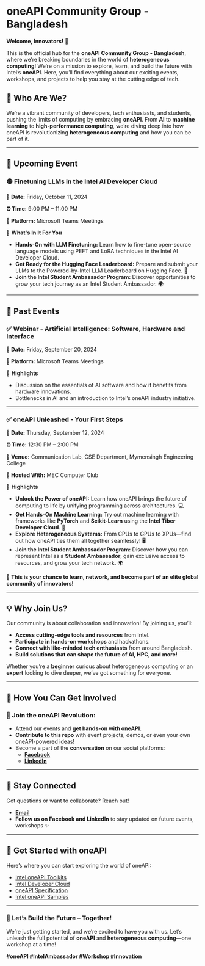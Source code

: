 # oneAPI Community Group - Bangladesh

**Welcome, Innovators!** 🚀

This is the official hub for the **oneAPI Community Group - Bangladesh**, where we’re breaking boundaries in the world of **heterogeneous computing**! We’re on a mission to explore, learn, and build the future with Intel’s **oneAPI**. Here, you’ll find everything about our exciting events, workshops, and projects to help you stay at the cutting edge of tech.

## 🤖 Who Are We?

We’re a vibrant community of developers, tech enthusiasts, and students, pushing the limits of computing by embracing **oneAPI**. From **AI** to **machine learning** to **high-performance computing**, we’re diving deep into how oneAPI is revolutionizing **heterogeneous computing** and how you can be part of it.

---

## 🎉 Upcoming Event

### 🟢 **Finetuning LLMs in the Intel AI Developer Cloud**

**📅 Date:** Friday, October 11, 2024

**⏰ Time:** 9:00 PM – 11:00 PM

**📍 Platform:** Microsoft Teams Meetings

🌟 **What's In It For You**

- **Hands-On with LLM Finetuning:** Learn how to fine-tune open-source language models using PEFT and LoRA techniques in the Intel AI Developer Cloud.
- **Get Ready for the Hugging Face Leaderboard:** Prepare and submit your LLMs to the Powered-by-Intel LLM Leaderboard on Hugging Face. 🚀
- **Join the Intel Student Ambassador Program:** Discover opportunities to grow your tech journey as an Intel Student Ambassador. 🌍

---

## 📆 Past Events

### ✅ **Webinar - Artificial Intelligence: Software, Hardware and Interface**

**📅 Date:** Friday, September 20, 2024

**📍 Platform:** Microsoft Teams Meetings

🌟 **Highlights**

- Discussion on the essentials of AI software and how it benefits from hardware innovations.
- Bottlenecks in AI and an introduction to Intel’s oneAPI industry initiative.

---

### ✅ **oneAPI Unleashed - Your First Steps**  

**📅 Date:** Thursday, September 12, 2024  

**⏰ Time:** 12:30 PM – 2:00 PM  

**📍 Venue:** Communication Lab, CSE Department, Mymensingh Engineering College  

**🤝 Hosted With:** MEC Computer Club  

🌟 **Highlights**

- **Unlock the Power of oneAPI:** Learn how oneAPI brings the future of computing to life by unifying programming across architectures. 💻
- **Get Hands-On Machine Learning:** Try out machine learning with frameworks like **PyTorch** and **Scikit-Learn** using the **Intel Tiber Developer Cloud**. 🧠
- **Explore Heterogeneous Systems:** From CPUs to GPUs to XPUs—find out how oneAPI ties them all together seamlessly! 🖥️
- **Join the Intel Student Ambassador Program:** Discover how you can represent Intel as a **Student Ambassador**, gain exclusive access to resources, and grow your tech network. 🌍

**🎯 This is your chance to learn, network, and become part of an elite global community of innovators!**

---

## 💡 Why Join Us?

Our community is about collaboration and innovation! By joining us, you’ll:
- **Access cutting-edge tools and resources** from Intel.
- **Participate in hands-on workshops** and hackathons.
- **Connect with like-minded tech enthusiasts** from around Bangladesh.
- **Build solutions that can shape the future of AI, HPC, and more!**  

Whether you’re a **beginner** curious about heterogeneous computing or an **expert** looking to dive deeper, we’ve got something for everyone.

---

## 🤝 How You Can Get Involved

### 🚀 Join the oneAPI Revolution:
- Attend our events and **get hands-on with oneAPI**.
- **Contribute to this repo** with event projects, demos, or even your own oneAPI-powered ideas!
- Become a part of the **conversation** on our social platforms:
  - [**Facebook**](https://www.facebook.com/groups/oneapibd)
  - [**LinkedIn**](https://www.linkedin.com/groups/14422076/)

---

## 🫶 Stay Connected

Got questions or want to collaborate? Reach out!
- [**Email**](mailto:jannatulnayem.engineer@gmail.com)  
- **Follow us on Facebook and LinkedIn** to stay updated on future events, workshops ✨

---

## 🚀 Get Started with oneAPI

Here’s where you can start exploring the world of oneAPI:
- [Intel oneAPI Toolkits](https://software.intel.com/en-us/oneapi)  
- [Intel Developer Cloud](https://devcloud.intel.com/oneapi/)  
- [oneAPI Specification](https://www.oneapi.com/)  
- [Intel oneAPI Samples](https://github.com/oneapi-src/oneAPI-samples)  

---

### 🎉 Let’s Build the Future – Together!
We’re just getting started, and we’re excited to have you with us. Let’s unleash the full potential of **oneAPI** and **heterogeneous computing**—one workshop at a time!

**#oneAPI #IntelAmbassador #Workshop #Innovation**
